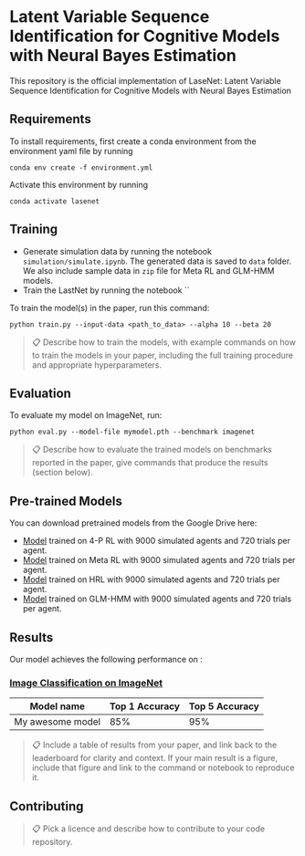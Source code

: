 
# Latent Variable Sequence Identification for Cognitive Models with Neural Bayes Estimation

This repository is the official implementation of LaseNet: Latent Variable Sequence Identification for Cognitive Models with Neural Bayes Estimation
<!-- add a paper link optional.  -->


## Requirements

To install requirements, first create a conda environment from the environment yaml file by running

```setup
conda env create -f environment.yml
```
Activate this environment by running
```
conda activate lasenet
```

## Training
- Generate simulation data by running the notebook `simulation/simulate.ipynb`. The generated data is saved to `data` folder. We also include sample data in `zip` file for Meta RL and GLM-HMM models.
- Train the LastNet by running the notebook ``

To train the model(s) in the paper, run this command:

```train
python train.py --input-data <path_to_data> --alpha 10 --beta 20
```

>📋  Describe how to train the models, with example commands on how to train the models in your paper, including the full training procedure and appropriate hyperparameters.

## Evaluation

To evaluate my model on ImageNet, run:

```eval
python eval.py --model-file mymodel.pth --benchmark imagenet
```

>📋  Describe how to evaluate the trained models on benchmarks reported in the paper, give commands that produce the results (section below).

## Pre-trained Models

You can download pretrained models from the Google Drive here:

- [Model](https://drive.google.com/drive/folders/1--Ywm9IQbv0Z7B160Udi81y4uVKLWAJ-?usp=sharing) trained on 4-P RL with 9000 simulated agents and 720 trials per agent.
- [Model](https://drive.google.com/drive/folders/1-QzmG81fyu8hQWWfL3BwllzEA4l9f1ne?usp=sharing) trained on Meta RL with 9000 simulated agents and 720 trials per agent.
- [Model](https://drive.google.com/drive/folders/11CdQDc5JUvMCWhUA38zup4e2UTAgVjns?usp=sharing) trained on HRL with 9000 simulated agents and 720 trials per agent.
- [Model](https://drive.google.com/drive/folders/1-0kDCGjrppynMczjJt6Uq3Z-jCES-cTr?usp=sharing) trained on GLM-HMM with 9000 simulated agents and 720 trials per agent.


## Results

Our model achieves the following performance on :

### [Image Classification on ImageNet](https://paperswithcode.com/sota/image-classification-on-imagenet)

| Model name         | Top 1 Accuracy  | Top 5 Accuracy |
| ------------------ |---------------- | -------------- |
| My awesome model   |     85%         |      95%       |

>📋  Include a table of results from your paper, and link back to the leaderboard for clarity and context. If your main result is a figure, include that figure and link to the command or notebook to reproduce it. 


## Contributing

>📋  Pick a licence and describe how to contribute to your code repository. 
